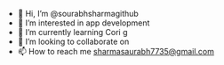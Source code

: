 - 👋 Hi, I’m @sourabhsharmagithub
- 👀 I’m interested in app development 
- 🌱 I’m currently learning Cori g
- 💞️ I’m looking to collaborate on 
- 📫 How to reach me sharmasaurabh7735@gmail.com

<!---
sourabhsharmagithub/sourabhsharmagithub is a ✨ special ✨ repository because its `README.md` (this file) appears on your GitHub profile.
You can click the Preview link to take a look at your changes.
--->
